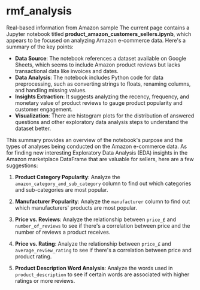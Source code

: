 # rmf_analysis
Real-based information from Amazon sample
The current page contains a Jupyter notebook titled **product_amazon_customers_sellers.ipynb**, which appears to be focused on analyzing Amazon e-commerce data. Here's a summary of the key points:

- **Data Source**: The notebook references a dataset available on Google Sheets, which seems to include Amazon product reviews but lacks transactional data like invoices and dates.
- **Data Analysis**: The notebook includes Python code for data preprocessing, such as converting strings to floats, renaming columns, and handling missing values.
- **Insights Extraction**: It suggests analyzing the recency, frequency, and monetary value of product reviews to gauge product popularity and customer engagement.
- **Visualization**: There are histogram plots for the distribution of answered questions and other exploratory data analysis steps to understand the dataset better.

This summary provides an overview of the notebook's purpose and the types of analyses being conducted on the Amazon e-commerce data. As for finding new interesting Exploratory Data Analysis (EDA) insights in the Amazon marketplace DataFrame that are valuable for sellers, here are a few suggestions:

1. **Product Category Popularity**: Analyze the `amazon_category_and_sub_category` column to find out which categories and sub-categories are most popular.

2. **Manufacturer Popularity**: Analyze the `manufacturer` column to find out which manufacturers' products are most popular.

3. **Price vs. Reviews**: Analyze the relationship between `price_£` and `number_of_reviews` to see if there's a correlation between price and the number of reviews a product receives.

4. **Price vs. Rating**: Analyze the relationship between `price_£` and `average_review_rating` to see if there's a correlation between price and product rating.

5. **Product Description Word Analysis**: Analyze the words used in `product_description` to see if certain words are associated with higher ratings or more reviews.
